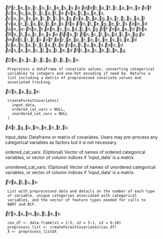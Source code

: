 _P_r_e_p_r_o_c_e_s_s _a _d_a_t_a_f_r_a_m_e _o_f _c_o_v_a_r_i_a_t_e _v_a_l_u_e_s, _c_o_n_v_e_r_t_i_n_g _c_a_t_e_g_o_r_i_c_a_l
_v_a_r_i_a_b_l_e_s _t_o _i_n_t_e_g_e_r_s _a_n_d _o_n_e-_h_o_t _e_n_c_o_d_i_n_g _i_f _n_e_e_d _b_e. _R_e_t_u_r_n_s _a _l_i_s_t
_i_n_c_l_u_d_i_n_g _a _m_a_t_r_i_x _o_f _p_r_e_p_r_o_c_e_s_s_e_d _c_o_v_a_r_i_a_t_e _v_a_l_u_e_s _a_n_d _a_s_s_o_c_i_a_t_e_d
_t_r_a_c_k_i_n_g.

_D_e_s_c_r_i_p_t_i_o_n:

     Preprocess a dataframe of covariate values, converting categorical
     variables to integers and one-hot encoding if need be. Returns a
     list including a matrix of preprocessed covariate values and
     associated tracking.

_U_s_a_g_e:

     createForestCovariates(
       input_data,
       ordered_cat_vars = NULL,
       unordered_cat_vars = NULL
     )
     
_A_r_g_u_m_e_n_t_s:

input_data: Dataframe or matrix of covariates. Users may pre-process
          any categorical variables as factors but it is not necessary.

ordered_cat_vars: (Optional) Vector of names of ordered categorical
          variables, or vector of column indices if ‘input_data’ is a
          matrix.

unordered_cat_vars: (Optional) Vector of names of unordered categorical
          variables, or vector of column indices if ‘input_data’ is a
          matrix.

_V_a_l_u_e:

     List with preprocessed data and details on the number of each type
     of variable, unique categories associated with categorical
     variables, and the vector of feature types needed for calls to
     BART and BCF.

_E_x_a_m_p_l_e_s:

     cov_df <- data.frame(x1 = 1:5, x2 = 5:1, x3 = 6:10)
     preprocess_list <- createForestCovariates(cov_df)
     X <- preprocess_list$X
     
